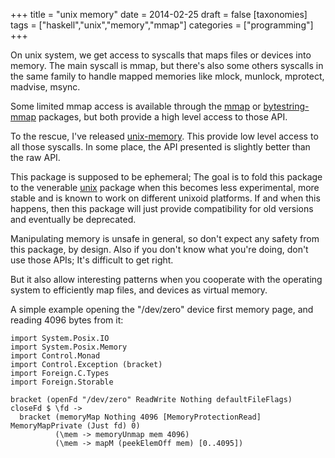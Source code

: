 +++
title = "unix memory"
date = 2014-02-25
draft = false
[taxonomies]
tags = ["haskell","unix","memory","mmap"]
categories = ["programming"]
+++

On unix system, we get access to syscalls that maps files or devices into
memory. The main syscall is mmap, but there's also some others syscalls in the
same family to handle mapped memories like mlock, munlock, mprotect, madvise,
msync.

<!-- more -->

Some limited mmap access is available through the
[mmap](http://hackage.haskell.org/package/mmap) or
[bytestring-mmap](http://hackage.haskell.org/package/bytestring-mmap) packages,
but both provide a high level access to those API.

To the rescue, I've released
[unix-memory](http://hackage.haskell.org/package/unix-memory).  This provide
low level access to all those syscalls. In some place, the API presented is
slightly better than the raw API.

This package is supposed to be ephemeral; The goal is to fold this package to
the venerable [unix](http://hackage.haskell.org/package/unix) package when this
becomes less experimental, more stable and is known to work on different
unixoid platforms.  If and when this happens, then this package will just
provide compatibility for old versions and eventually be deprecated.

Manipulating memory is unsafe in general, so don't expect any safety from this
package, by design. Also if you don't know what you're doing, don't use those
APIs; It's difficult to get right.

But it also allow interesting patterns when you cooperate with the operating system
to efficiently map files, and devices as virtual memory.

A simple example opening the "/dev/zero" device first memory page, and reading 4096 bytes from it:

```haskell,linenos
import System.Posix.IO
import System.Posix.Memory
import Control.Monad
import Control.Exception (bracket)
import Foreign.C.Types
import Foreign.Storable

bracket (openFd "/dev/zero" ReadWrite Nothing defaultFileFlags) closeFd $ \fd ->
  bracket (memoryMap Nothing 4096 [MemoryProtectionRead] MemoryMapPrivate (Just fd) 0)
          (\mem -> memoryUnmap mem 4096)
          (\mem -> mapM (peekElemOff mem) [0..4095])
```
